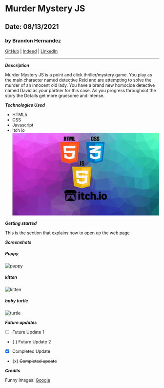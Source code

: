 # Murder Mystery JS

## Date: 08/13/2021

### by Brandon Hernandez

 [GitHub](https://github.com/brandonhernandez123) | [Indeed](https://my.indeed.com/resume?hl=en&co=US&from=gnav-menu-resume--myind) | [LinkedIn](www.linkedin.com/in/brandonhdzgtz)
***
***Description***

Murder Mystery JS is a point and click thriller/mystery game. You play as the main character named detective Reid and are attempting to solve the murder of an innocent old lady. You have a brand new homocide detective named David as your partner for this case. As you progress throughout the story the Details get more gruesome and intense.

***Technologies Used***
* HTML5
* CSS
* Javascript
* Itch io
  ![Technologies](./htmlcssjsitch.png)


***Getting started***

This is the section that explains how to open up the web page

***Screenshots***
##### Puppy
![puppy](https://www.fourpaws.com/-/media/Images/FourPaws-NA/US/articles/family-matters/puppy-prep-cheat-sheet/puppy-australian-shepherd-running.jpg?la=en&hash=53AAADE06FE29FA96953A32FCEED545C2C8BF6F2)
##### kitten
![kitten](https://images.fineartamerica.com/images/artworkimages/mediumlarge/1/tuxedo-kitten-bonnie-j-thompson.jpg)

##### baby turtle
![turtle](https://i.pinimg.com/originals/a4/40/9d/a4409d6ef8cde72302baa605d8eedad0.jpg)

***Future updates***
- [ ] Future Update 1
- { } Future Update 2
- [x] Completed Update
- {x} ~~Completed update~~

***Credits***

Funny Images: [Google](https://www.google.com/)

